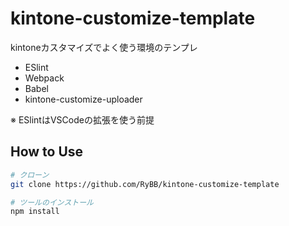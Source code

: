 # kintone-customize-template

kintoneカスタマイズでよく使う環境のテンプレ

- ESlint
- Webpack
- Babel
- kintone-customize-uploader

※ ESlintはVSCodeの拡張を使う前提

## How to Use

```bash
# クローン
git clone https://github.com/RyBB/kintone-customize-template

# ツールのインストール
npm install
```
